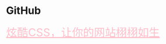 <html>
<head>
    <meta charset="utf-8">
    <title>GitHub</title>
    <link rel="stylesheet" href="https://zhaobokai341.github.io/yangshi.css">
    <style>
        a{color:pink;font-size:30px;}
    </style>
</head>
<body>
<h1>GitHub</h1>
<a href="../HTMLCSSJS/HTMLCSSJS1/121" target="_blank">炫酷CSS，让你的网站栩栩如生</a>
</body>
</html>
